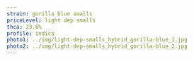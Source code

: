 ```yaml
---
strain: gorilla blue smalls
priceLevel: light dep smalls
thca: 23.6%
profile: indica
photo1: ../img/light-dep-smalls_hybrid_gorilla-blue_1.jpg
photo2: ../img/light-dep-smalls_hybrid_gorilla-blue_2.jpg
---
```

